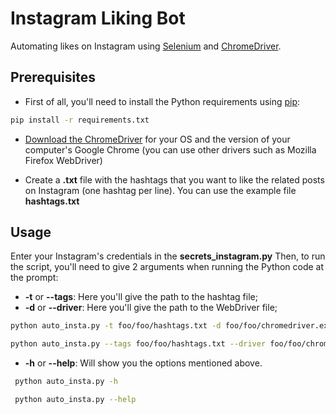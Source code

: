 # Instagram Liking Bot

Automating likes on Instagram using [Selenium](https://www.selenium.dev/) and [ChromeDriver](https://chromedriver.chromium.org/).

## Prerequisites

 - First of all, you'll need to install the Python requirements using [pip](https://pip.pypa.io/en/stable/):
 
 ```bash
pip install -r requirements.txt
````

 - [Download the ChromeDriver](https://chromedriver.chromium.org/downloads) for your OS and the version of your computer's Google Chrome (you can use other drivers such as Mozilla Firefox WebDriver)
 
 - Create a **.txt** file with the hashtags that you want to like the related posts on Instagram (one hashtag per line). You can use the example file **hashtags.txt**
 
## Usage
Enter your Instagram's credentials in the **secrets_instagram.py**
Then, to run the script, you'll need to give 2 arguments when running the Python code at the prompt:

 - **-t** or **--tags**: Here you'll give the path to the hashtag file;
 - **-d** or **--driver**: Here you'll give the path to the WebDriver file;
 
```bash
python auto_insta.py -t foo/foo/hashtags.txt -d foo/foo/chromedriver.exe
````
```bash
python auto_insta.py --tags foo/foo/hashtags.txt --driver foo/foo/chromedriver.exe
````

 - **-h** or **--help**: Will show you the options mentioned above.
 
```bash
 python auto_insta.py -h
````
```bash
 python auto_insta.py --help
````
